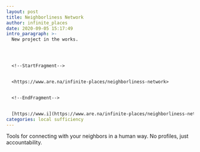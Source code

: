 ```yaml
---
layout: post
title: Neighborliness Network
author: infinite_places
date: 2020-09-05 15:17:49
intro_paragraph: >-
  New project in the works. 




  <!--StartFragment-->


  <https://www.are.na/infinite-places/neighborliness-network>


  <!--EndFragment-->


  [https://www.i](https://www.are.na/infinite-places/neighborliness-network)nstagram.com/neighborliness.network
categories: local sufficiency
---
```

Tools for connecting with your neighbors in a human way. No profiles, just accountability.